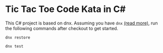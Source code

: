 # Tic Tac Toe Code Kata in C#

This C# project is based on dnx. Assuming you have `dnx` [(read more)](https://github.com/aspnet/DNX), run the following commands after checkout to get started.

`dnx restore`

`dnx test`
